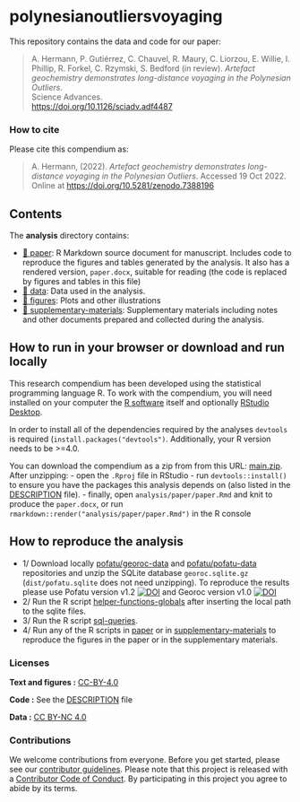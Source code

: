 
<!-- README.md is generated from README.Rmd. Please edit that file -->

# polynesianoutliersvoyaging

This repository contains the data and code for our paper:

> A. Hermann, P. Gutiérrez, C. Chauvel, R. Maury, C. Liorzou, E. Willie, I. Phillip, R. Forkel, C. Rzymski, S. Bedford (in review). *Artefact geochemistry demonstrates long-distance voyaging in the Polynesian Outliers*.  
> Science Advances.  
> <https://doi.org/10.1126/sciadv.adf4487>

### How to cite

Please cite this compendium as:

> A. Hermann, (2022). *Artefact geochemistry demonstrates long-distance voyaging in the Polynesian Outliers*. Accessed 19 Oct 2022. Online at
> <https://doi.org/10.5281/zenodo.7388196>

## Contents

The **analysis** directory contains:

-   [:file_folder: paper](/analysis/paper): R Markdown source document
    for manuscript. Includes code to reproduce the figures and tables
    generated by the analysis. It also has a rendered version,
    `paper.docx`, suitable for reading (the code is replaced by figures
    and tables in this file)
-   [:file_folder: data](/analysis/data): Data used in the analysis.
-   [:file_folder: figures](/analysis/figures): Plots and other
    illustrations
-   [:file_folder:
    supplementary-materials](/analysis/supplementary-materials):
    Supplementary materials including notes and other documents prepared
    and collected during the analysis.

## How to run in your browser or download and run locally

This research compendium has been developed using the statistical
programming language R. To work with the compendium, you will need
installed on your computer the [R
software](https://cloud.r-project.org/) itself and optionally [RStudio
Desktop](https://rstudio.com/products/rstudio/download/).

In order to install all of the dependencies required by the analyses
`devtools` is required (`install.packages("devtools")`. Additionally,
your R version needs to be >=4.0.

You can download the compendium as a zip from from this URL:
[main.zip](/archive/main.zip). After unzipping: - open the `.Rproj`
file in RStudio - run `devtools::install()` to ensure you have the
packages this analysis depends on (also listed in the
[DESCRIPTION](/DESCRIPTION) file). - finally, open
`analysis/paper/paper.Rmd` and knit to produce the `paper.docx`, or run
`rmarkdown::render("analysis/paper/paper.Rmd")` in the R console

## How to reproduce the analysis

-   1/ Download locally [pofatu/georoc-data](https://github.com/pofatu/georoc-data) and [pofatu/pofatu-data](https://github.com/pofatu/pofatu-data) repositories and unzip the SQLite database `georoc.sqlite.gz` (`dist/pofatu.sqlite` does not need unzipping). To reproduce the results please use Pofatu version v1.2 [![DOI](https://zenodo.org/badge/DOI/10.5281/zenodo.4726799.svg)](https://doi.org/10.5281/zenodo.4726799) and Georoc version v1.0 [![DOI](https://zenodo.org/badge/DOI/10.5281/zenodo.6782177.svg)](https://doi.org/10.5281/zenodo.6782177)
-   2/ Run the R script [helper-functions-globals](analysis/helper-functions-globals.R) after inserting the local path to the sqlite files.
-   3/ Run the R script [sql-queries](analysis/sql-queries.R).
-   4/ Run any of the R scripts in [paper](/analysis/paper) or in [supplementary-materials](/analysis/supplementary-materials) to reproduce the figures in the paper or in the supplementary materials.

### Licenses

**Text and figures :**
[CC-BY-4.0](http://creativecommons.org/licenses/by/4.0/)

**Code :** See the [DESCRIPTION](DESCRIPTION) file

**Data :** [CC BY-NC 4.0]([http://creativecommons.org/publicdomain/zero/1.0/](https://creativecommons.org/licenses/by-nc/4.0/))

### Contributions

We welcome contributions from everyone. Before you get started, please
see our [contributor guidelines](CONTRIBUTING.md). Please note that this
project is released with a [Contributor Code of Conduct](CONDUCT.md). By
participating in this project you agree to abide by its terms.
